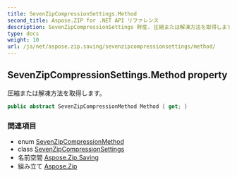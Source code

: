 ```yaml
---
title: SevenZipCompressionSettings.Method
second_title: Aspose.ZIP for .NET API リファレンス
description: SevenZipCompressionSettings 財産. 圧縮または解凍方法を取得します
type: docs
weight: 10
url: /ja/net/aspose.zip.saving/sevenzipcompressionsettings/method/
---
```

## SevenZipCompressionSettings.Method property

圧縮または解凍方法を取得します。

```csharp
public abstract SevenZipCompressionMethod Method { get; }
```

### 関連項目

* enum [SevenZipCompressionMethod](../../sevenzipcompressionmethod/)
* class [SevenZipCompressionSettings](../)
* 名前空間 [Aspose.Zip.Saving](../../sevenzipcompressionsettings/)
* 組み立て [Aspose.Zip](../../../)


